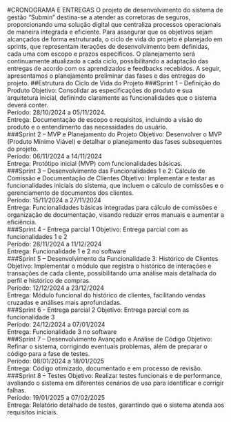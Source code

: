 #CRONOGRAMA E ENTREGAS
O projeto de desenvolvimento do sistema de gestão “Submin” destina-se a atender as corretoras de seguros, proporcionando uma solução digital que centraliza processos operacionais de maneira integrada e eficiente. Para assegurar que os objetivos sejam alcançados de forma estruturada, o ciclo de vida do projeto é planejado em sprints, que representam iterações de desenvolvimento bem definidas, cada uma com escopo e prazos específicos. O planejamento será continuamente atualizado a cada ciclo, possibilitando a adaptação das entregas de acordo com os aprendizados e feedbacks recebidos. A seguir, apresentamos o planejamento preliminar das fases e das entregas do projeto.
##Estrutura do Ciclo de Vida do Projeto
###Sprint 1 – Definição do Produto
Objetivo: Consolidar as especificações do produto e sua arquitetura inicial, definindo claramente as funcionalidades que o sistema deverá conter.<br/>
Período: 28/10/2024 a 05/11/2024.<br/>
Entrega: Documentação de escopo e requisitos, incluindo a visão do produto e o entendimento das necessidades do usuário.<br/>
###Sprint 2 – MVP e Planejamento do Projeto
Objetivo: Desenvolver o MVP (Produto Mínimo Viável) e detalhar o planejamento das fases subsequentes do projeto.<br/>
Período: 06/11/2024 a 14/11/2024<br/>
Entrega: Protótipo inicial (MVP) com funcionalidades básicas.<br/>
###Sprint 3 – Desenvolvimento das Funcionalidades 1 e 2: Cálculo de Comissão e Documentação de Clientes
Objetivo: Implementar e testar as funcionalidades iniciais do sistema, que incluem o cálculo de comissões e o gerenciamento de documentos dos clientes.<br/>
Período: 15/11/2024 a 27/11/2024<br/>
Entrega: Funcionalidades básicas integradas para cálculo de comissões e organização de documentação, visando reduzir erros manuais e aumentar a eficiência.<br/>
###Sprint 4 - Entrega parcial 1
Objetivo: Entrega parcial com as funcionalidades 1 e 2<br/>
Período: 28/11/2024 a 11/12/2024<br/>
Entrega: Funcionalidade 1 e 2 no software<br/>
###Sprint 5 – Desenvolvimento da Funcionalidade 3: Histórico de Clientes
Objetivo: Implementar o módulo que registra o histórico de interações e transações de cada cliente, possibilitando uma análise mais detalhada do perfil e histórico de compras.<br/>
Período: 12/12/2024 a 23/12/2024<br/>
Entrega: Módulo funcional do histórico de clientes, facilitando vendas cruzadas e análises mais aprofundadas.<br/>
###Sprint 6 - Entrega parcial 2
Objetivo: Entrega parcial com as funcionalidade 3<br/>
Período: 24/12/2024 a 07/01/2024<br/>
Entrega: Funcionalidade 3 no software<br/>
###Sprint 7 – Desenvolvimento Avançado e Análise de Código
Objetivo: Refinar o sistema, corrigindo eventuais problemas, além de preparar o código para a fase de testes. <br/>
Período: 08/01/2024 a 18/01/2025<br/>
Entrega: Código otimizado, documentado e em processo de revisão.<br/>
###Sprint 8 – Testes
Objetivo: Realizar testes funcionais e de performance, avaliando o sistema em diferentes cenários de uso para identificar e corrigir falhas.<br/>
Período: 19/01/2025 a 07/02/2025<br/>
Entrega: Relatório detalhado de testes, garantindo que o sistema atenda aos requisitos iniciais.<br/>
